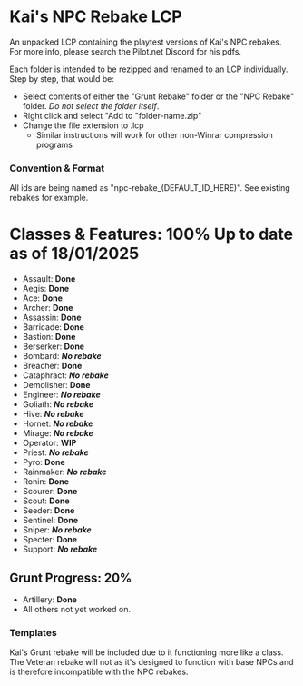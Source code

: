# Kai's NPC Rebake LCP
An unpacked LCP containing the playtest versions of Kai's NPC rebakes. For more info, please search the Pilot.net Discord for his pdfs.

Each folder is intended to be rezipped and renamed to an LCP individually. Step by step, that would be:
- Select contents of either the "Grunt Rebake" folder or the "NPC Rebake" folder. *Do not select the folder itself*.
- Right click and select "Add to "folder-name.zip"
- Change the file extension to .lcp
  - Similar instructions will work for other non-Winrar compression programs
### Convention & Format
All ids are being named as "npc-rebake_(DEFAULT_ID_HERE)". See existing rebakes for example.

# Classes & Features: 100% Up to date as of 18/01/2025
- Assault: __Done__
- Aegis: __Done__
- Ace: __Done__
- Archer: __Done__
- Assassin: __Done__
- Barricade: __Done__
- Bastion: __Done__
- Berserker: __Done__
- Bombard: ***No rebake***
- Breacher: __Done__
- Cataphract: ***No rebake***
- Demolisher: __Done__
- Engineer: ***No rebake***
- Goliath: ***No rebake***
- Hive: ***No rebake***
- Hornet: ***No rebake***
- Mirage: ***No rebake***
- Operator: __WIP__
- Priest: ***No rebake***
- Pyro: __Done__
- Rainmaker: ***No rebake***
- Ronin: __Done__
- Scourer: __Done__
- Scout: __Done__
- Seeder: __Done__
- Sentinel: __Done__
- Sniper: ***No rebake***
- Specter: __Done__
- Support: ***No rebake***
## Grunt Progress: 20%
- Artillery: __Done__
- All others not yet worked on.
### Templates
Kai's Grunt rebake will be included due to it functioning more like a class. The Veteran rebake will not as it's designed to function with base NPCs and is therefore incompatible with the NPC rebakes.